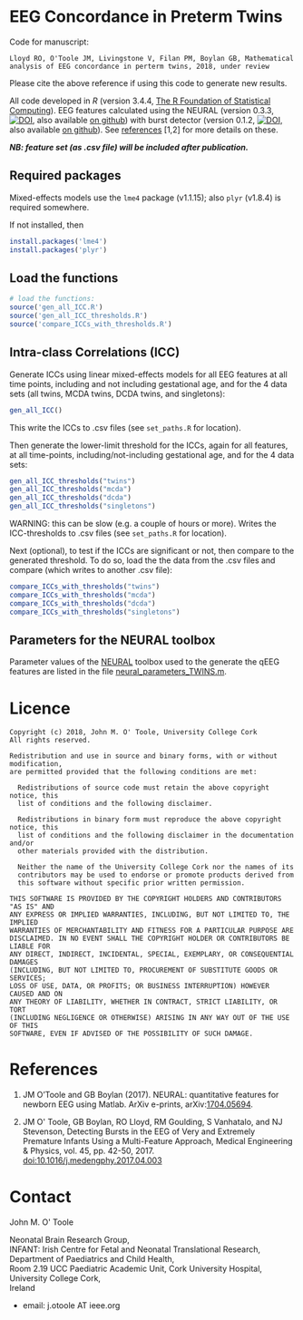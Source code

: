 EEG Concordance in Preterm Twins
================================

Code for manuscript:

`Lloyd RO, O'Toole JM, Livingstone V, Filan PM, Boylan GB, Mathematical analysis of EEG
concordance in perterm twins, 2018, under review`


Please cite the above reference if using this code to generate new results. 


All code developed in _R_ (version 3.4.4, [The R Foundation of Statistical
Computing](http://www.r-project.org)).
EEG features calculated using the NEURAL (version 0.3.3,
[![DOI](https://zenodo.org/badge/DOI/10.5281/zenodo.1052811.svg)](https://doi.org/10.5281/zenodo.1052811),
also available [on github](https://github.com/otoolej/qEEG_feature_set)) with burst
detector (version 0.1.2,
[![DOI](https://zenodo.org/badge/42042482.svg)](https://zenodo.org/badge/latestdoi/42042482),
also available [on github](https://github.com/otoolej/burst_detector)). See
[references](#references) [1,2] for more details on these.


__*NB: feature set (as .csv file) will be included after publication.*__


## Required packages
Mixed-effects models use the `lme4` package (v1.1.15); also `plyr` (v1.8.4) is required
somewhere. 

If not installed, then 

``` R
install.packages('lme4')
install.packages('plyr')
```

## Load the functions

``` R
# load the functions:
source('gen_all_ICC.R')
source('gen_all_ICC_thresholds.R')
source('compare_ICCs_with_thresholds.R')
```

## Intra-class Correlations (ICC)

Generate ICCs using linear mixed-effects models for all EEG
features at all time points, including and not including gestational age, and for the 4
data sets (all twins, MCDA twins, DCDA twins, and singletons):
``` R
gen_all_ICC()
```
This write the ICCs to .csv files (see `set_paths.R` for location).

Then generate the lower-limit threshold for the ICCs, again for all features, at all
time-points, including/not-including gestational age, and for the 4 data sets:
``` R
gen_all_ICC_thresholds("twins")
gen_all_ICC_thresholds("mcda")
gen_all_ICC_thresholds("dcda")
gen_all_ICC_thresholds("singletons")
```
WARNING: this can be slow (e.g. a couple of hours or more). Writes the ICC-thresholds to
.csv files (see `set_paths.R` for location).


Next (optional), to test if the ICCs are significant or not, then compare to the generated
threshold. To do so, load the the data from the .csv files and compare (which writes to
another .csv file):
``` R
compare_ICCs_with_thresholds("twins")
compare_ICCs_with_thresholds("mcda")
compare_ICCs_with_thresholds("dcda")
compare_ICCs_with_thresholds("singletons")
```


## Parameters for the NEURAL toolbox
Parameter values of the [NEURAL](https://github.com/otoolej/qEEG_feature_set) toolbox used
to the generate the qEEG features are listed in the file
[neural_parameters_TWINS.m](neural_parameters_TWINS.m).

# Licence

```
Copyright (c) 2018, John M. O' Toole, University College Cork
All rights reserved.

Redistribution and use in source and binary forms, with or without modification,
are permitted provided that the following conditions are met:

  Redistributions of source code must retain the above copyright notice, this
  list of conditions and the following disclaimer.

  Redistributions in binary form must reproduce the above copyright notice, this
  list of conditions and the following disclaimer in the documentation and/or
  other materials provided with the distribution.

  Neither the name of the University College Cork nor the names of its
  contributors may be used to endorse or promote products derived from
  this software without specific prior written permission.

THIS SOFTWARE IS PROVIDED BY THE COPYRIGHT HOLDERS AND CONTRIBUTORS "AS IS" AND
ANY EXPRESS OR IMPLIED WARRANTIES, INCLUDING, BUT NOT LIMITED TO, THE IMPLIED
WARRANTIES OF MERCHANTABILITY AND FITNESS FOR A PARTICULAR PURPOSE ARE
DISCLAIMED. IN NO EVENT SHALL THE COPYRIGHT HOLDER OR CONTRIBUTORS BE LIABLE FOR
ANY DIRECT, INDIRECT, INCIDENTAL, SPECIAL, EXEMPLARY, OR CONSEQUENTIAL DAMAGES
(INCLUDING, BUT NOT LIMITED TO, PROCUREMENT OF SUBSTITUTE GOODS OR SERVICES;
LOSS OF USE, DATA, OR PROFITS; OR BUSINESS INTERRUPTION) HOWEVER CAUSED AND ON
ANY THEORY OF LIABILITY, WHETHER IN CONTRACT, STRICT LIABILITY, OR TORT
(INCLUDING NEGLIGENCE OR OTHERWISE) ARISING IN ANY WAY OUT OF THE USE OF THIS
SOFTWARE, EVEN IF ADVISED OF THE POSSIBILITY OF SUCH DAMAGE.
```

# References

1. JM O’Toole and GB Boylan (2017). NEURAL: quantitative features for newborn EEG using
   Matlab. ArXiv e-prints, arXiv:[1704.05694](https://arxiv.org/abs/1704.05694).

2. JM O' Toole, GB Boylan, RO Lloyd, RM Goulding, S Vanhatalo, and NJ Stevenson,
   Detecting Bursts in the EEG of Very and Extremely Premature Infants Using a
   Multi-Feature Approach, Medical Engineering & Physics, vol. 45, pp. 42-50, 2017.
   [doi:10.1016/j.medengphy.2017.04.003](https://doi.org/10.1016/j.medengphy.2017.04.003)

# Contact

John M. O' Toole

Neonatal Brain Research Group,  
INFANT: Irish Centre for Fetal and Neonatal Translational Research,  
Department of Paediatrics and Child Health,  
Room 2.19 UCC Paediatric Academic Unit, Cork University Hospital,  
University College Cork,  
Ireland

- email: j.otoole AT ieee.org

